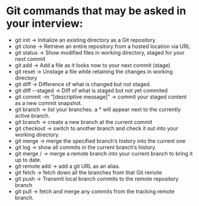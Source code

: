 # Git commands that may be asked in your interview: 


- git init -> Initialize an existing directory as a Git repository
- git clone <url> -> Retrieve an entire repository from a hosted location via URL
- git status -> Show modified files in working directory, staged for your next commit
- git add <file> -> Add a file as it looks now to your next commit (stage)
- git reset <file> -> Unstage a file while retaining the changes in working directory
- git diff  -> Difference of what is changed but not staged.
- git diff --staged -> Diff of what is staged but not yet commited
- git commit -m “[descriptive message]” -> commit your staged content as a new commit snapshot.
- git branch -> list your branches. a * will appear next to the currently active branch.
- git branch <branch-name> -> create a new branch at the current commit
- git checkout <branch-name> -> switch to another branch and check it out into your working directory.
- git merge <branch> -> merge the specified branch’s history into the current one
- git log -> show all commits in the current branch’s history.
- git merge <alias>/<branch> -> merge a remote branch into your current branch to bring it up to date.
- git remote add <alias> <url> -> add a git URL as an alias.
- git fetch <alias> -> fetch down all the branches from that Git remote
- git push <alias> <branch> -> Transmit local branch commits to the remote repository branch
- git pull <alias> <branch> -> fetch and merge any commits from the tracking remote branch.
